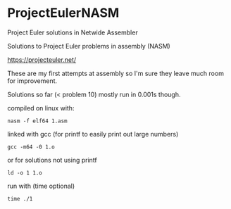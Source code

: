 # ProjectEulerNASM
Project Euler solutions in Netwide Assembler

Solutions to Project Euler problems in assembly (NASM)

https://projecteuler.net/

These are my first attempts at assembly so I'm sure they leave much room for improvement.

Solutions so far (< problem 10) mostly run in 0.001s though.

compiled on linux with:

`nasm -f elf64 1.asm`

linked with gcc (for printf to easily print out large numbers)

`gcc -m64 -0 1.o`

or for solutions not using printf

`ld -o 1 1.o`

run with (time optional)

`time ./1`
